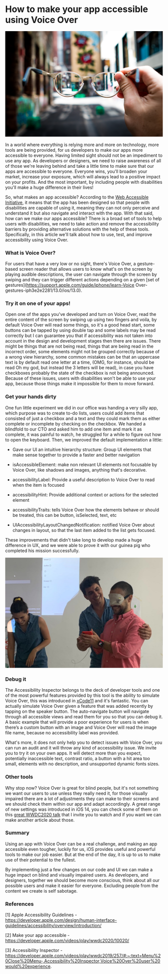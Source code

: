 # How to make your app accessible using Voice Over

![](https://github.com/rootstrap/blog/blob/voice-over/content/images/glasses.jpg)

In a world where everything is relying more and more on technology, more tools are being provided, for us developers to make our apps more accessible to everyone. Having limited sight should not be an impediment to use any app. As developers or designers, we need to raise awareness of all of those we're leaving behind and take a little time to make sure that our apps are accessible to everyone. Everyone wins, you'll broaden your market, increase your exposure, which will always lead to a positive impact on your profits. And the most important, by including people with disabilities you'll make a huge difference in their lives!

So, what makes an app accessible? According to the [Web Accessible Initiative](https://www.w3.org/WAI/fundamentals/accessibility-intro/), it means that the app has been designed so that people with disabilities are capable of using it, meaning they can not only perceive and understand it but also navigate and interact with the app. With that said, how can we make our apps accessible? There is a broad set of tools to help users with disabilities, we need to take action and remove the accessibility barriers by providing alternative solutions with the help of these tools. Specifically, in this article we'll talk about how to use, test, and improve accessibility using Voice Over.

### What is Voice Over?

For users that have a very low or no sight, there's Voice Over, a gesture-based screen reader that allows users to know what's on the screen by playing audible descriptions, the user can navigate through the screen by swiping and they can trigger different actions depending on a given [set of gestures](https://support.apple.com/guide/iphone/learn-Voice Over-gestures-iph3e2e2281/13.0/ios/13.0).

### Try it on one of your apps!

Open one of the apps you've developed and turn on Voice Over, read the entire content of the screen by swiping up using two fingers and voila, by default Voice Over will read some things, so it's a good head start, some buttons can be tapped by using double tap and some labels may be read correctly but I can guarantee you that if accessibility was not taken into account in the design and development stages then there are issues. There might be things that are not being read, things that are being read in the incorrect order, some elements might not be grouped correctly because of a wrong view hierarchy, some common mistakes can be that an uppercase text is by default read one letter at a time, (OMG, for instance, should be read Oh my god, but instead the 3 letters will be read),  in case you have checkboxes probably the state of the checkbox is not being announced. Because of these issues, users with disabilities won't be able to use your app, because those things make it impossible for them to move forward.

### Get your hands dirty

One fun little experiment we did in our office was handing a very silly app, which purpose was to create to-do lists, users could add items that consisted of just a checkbox and a text and they could mark them as either complete or incomplete by checking on the checkbox. We handed a blindfold to our CTO and asked him to add one item and mark it as complete, it was painful to watch, he struggled for a while to figure out how to open the keyboard. Then, we improved the default implementation a little:

- Gave our UI an intuitive hierarchy structure: Group UI elements that make sense together to provide a faster and better navigation

- isAccessibleElement: make non relevant UI elements not focusable by Voice Over, like shadows and images, anything that's decorative.

- accessibilityLabel: Provide a useful description to Voice Over to read when the item is focused

- accessibilityHint: Provide additional context or actions for the selected element

- accessibilityTraits: tells Voice Over how the elements behave or should be treated, this can be button, isSelected, text, etc

- UIAccessibilityLayoutChangedNotification: notified Voice Over about changes in layout, so that the last item added to the list gets focused. 


These improvements that didn't take long to develop made a huge difference in UX, and we were able to prove it with our guinea pig who completed his mission successfully.

![](https://github.com/rootstrap/blog/blob/voice-over/content/images/blindfold.jpg)

### Debug it

The Accessibility Inspector belongs to the deck of developer tools and one of the most powerful features provided by this tool is the ability to simulate Voice Over, this was introduced in [xCode11](https://developer.apple.com/videos/play/wwdc2019/257/#:~:text=Menu%20Close%20Menu-,Accessibility%20Inspector,Voice%20Over%20user%20would%20experience.) and it's fantastic. You can actually simulate Voice Over given a feature that was added recently by tapping on the speaker button. The auto-navigate button will navigate through all accessible views and read them for you so that you can debug it. A basic example that will provide a poor experience for users is when there’s a custom button with an image and Voice Over will read the image file name, because no accessibility label was provided.

What's more, it does not only help you to detect issues with Voice Over, you can run an audit and it will throw any kind of accessibility issue. We invite you to try it on your own apps. It will detect more than you expect, potentially inaccessible text, contrast ratio, a button with a hit area too small, elements with no description, and unsupported dynamic fonts sizes.


### Other tools

Why stop now? Voice Over is great for blind people, but it's not something we want our users to use unless they really need it, for those visually impaired there are a lot of adjustments they can make to their screens and we should check them within our app and adapt accordingly. A great range of new settings was introduced in iOS 14, you can check some of them on this [great WWDC2020 talk](https://developer.apple.com/videos/play/wwdc2020/10020/) that I invite you to watch and if you want we can make another article about those.

### Summary

Using an app with Voice Over can be a real challenge, and making an app accessible even tougher, luckily for us, iOS provides useful and powerful tools to make our job easier. But at the end of the day, it is up to us to make use of their potential to the fullest.

By implementing just a few changes on our code and UI we can make a huge impact on blind and visually impaired users. As developers, and designers, together we should become more conscious, think about all our possible users and make it easier for everyone. Excluding people from the content we create is self sabotage.

### References

[1] Apple Accessibility Guidelines - https://developer.apple.com/design/human-interface-guidelines/accessibility/overview/introduction/

[2] Make your app accessible - https://developer.apple.com/videos/play/wwdc2020/10020/

[3] Accessibility Inspector - https://developer.apple.com/videos/play/wwdc2019/257/#:~:text=Menu%20Close%20Menu-,Accessibility%20Inspector,Voice%20Over%20user%20would%20experience.
 
 
